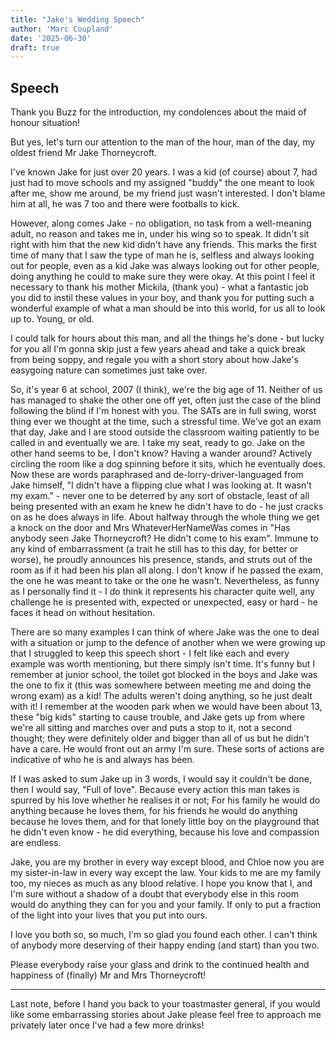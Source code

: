 ```yaml
---
title: "Jake's Wedding Speech"
author: 'Marc Coupland'
date: '2025-06-30'
draft: true
---
```

## Speech

Thank you Buzz for the introduction, my condolences about the maid of honour situation!

But yes, let's turn our attention to the man of the hour, man of the day, my oldest friend Mr Jake Thorneycroft. 

I've known Jake for just over 20 years. I was a kid (of course) about 7, had just had to move schools and my assigned 
"buddy" the one meant to look after me, show me around, be my friend just wasn't interested. I don't blame him at all,
he was 7 too and there were footballs to kick. 

However, along comes Jake - no obligation, no task from a well-meaning adult, no reason and takes me in, under his wing
so to speak. It didn't sit right with him that the new kid didn't have any friends. This marks the first time of many 
that I saw the type of man he is, selfless and always looking out for people, even as a kid Jake was always looking out
for other people, doing anything he could to make sure they were okay. At this point I feel it necessary to thank his
mother Mickila, (thank you) - what a fantastic job you did to instil these values in your boy, and thank you for
putting such a wonderful example of what a man should be into this world, for us all to look up to. Young, or old. 

I could talk for hours about this man, and all the things he's done - but lucky for you all I'm gonna skip just a few 
years ahead and take a quick break from being soppy, and regale you with a short story about how Jake's easygoing nature
can sometimes just take over. 

So, it's year 6 at school, 2007 (I think), we're the big age of 11. Neither of us has managed to shake the other one off 
yet, often just the case of the blind following the blind if I'm honest with you. The SATs are in full swing, worst 
thing ever we thought at the time, such a stressful time. We've got an exam that day, Jake and I are stood 
outside the classroom waiting patiently to be called in and eventually we are. I take my seat, ready to go. Jake on the
other hand seems to be, I don't know? Having a wander around? Actively circling the room like a dog spinning before it 
sits, which he eventually does. Now these are words paraphrased and de-lorry-driver-languaged from Jake himself, 
"I didn't have a flipping clue what I was looking at. It wasn't my exam." - never one to be deterred by any sort of 
obstacle, least of all being presented with an exam he knew he didn't have to do - he just cracks on as he does always 
in life. About halfway through the whole thing we get a knock on the door and Mrs WhateverHerNameWas comes in 
"Has anybody seen Jake Thorneycroft? He didn't come to his exam". Immune to any kind of embarrassment (a trait he
still has to this day, for better or worse), he proudly announces his presence, stands, and struts out of the room as if
it had been his plan all along. I don't know if he passed the exam, the one he was meant to take or the one he wasn't.
Nevertheless, as funny as I personally find it - I do think it represents his character quite well, any challenge he is 
presented with, expected or unexpected, easy or hard - he faces it head on without hesitation.

There are so many examples I can think of where Jake was the one to deal with a situation or jump to the defence of 
another when we were growing up that I struggled to keep this speech short - I felt like each and every example was worth
mentioning, but there simply isn't time. It's funny but I remember at junior school, the toilet got blocked in the boys 
and Jake was the one to fix it (this was somewhere between meeting me and doing the wrong exam) as a kid! 
The adults weren't doing anything, so he just dealt with it! I remember at the wooden park when we would have been about
13, these "big kids" starting to cause trouble, and Jake gets up from where we're all sitting and marches over and puts 
a stop to it, not a second thought; they were definitely older and bigger than all of us but he didn't have a care. He 
would front out an army I'm sure. These sorts of actions are indicative of who he is and always has been.

If I was asked to sum Jake up in 3 words, I would say it couldn't be done, then I would say, "Full of love". 
Because every action this man takes is spurred by his love whether he realises it or not; For his family he would do 
anything because he loves them, for his friends he would do anything because he loves them, and for that lonely little 
boy on the playground that he didn't even know - he did everything, because his love and compassion are endless.

Jake, you are my brother in every way except blood, and Chloe now you are my sister-in-law in every way except the law.
Your kids to me are my family too, my nieces as much as any blood relative. I hope you know that I, and I'm sure without
a shadow of a doubt that everybody else in this room would do anything they can for you and your family. If only to put
a fraction of the light into your lives that you put into ours. 

I love you both so, so much, I'm so glad you found each other. I can't think of anybody more deserving of their happy 
ending (and start) than you two. 

Please everybody raise your glass and drink to the continued health and happiness of (finally) Mr and Mrs Thorneycroft!

---

Last note, before I hand you back to your toastmaster general, if you would like some embarrassing stories about Jake
please feel free to approach me privately later once I've had a few more drinks!